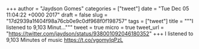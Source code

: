
+++
author = "Jaydson Gomes"
categories = ["tweet"]
date = "Tue Dec 05 11:04:22 +0000 2017"
draft = false
slug = "17d2939a1f404f98a76cb0e9c0df968f0f198757"
tags = ["tweet"]
title = """I listened to 9,103 Minut..."""
tweet = true
micro = true
tweet_url = "https://twitter.com/jaydson/status/938001092046180352"
+++
I listened to 9,103 Minutes of music https://t.co/vgomyIqPzL

